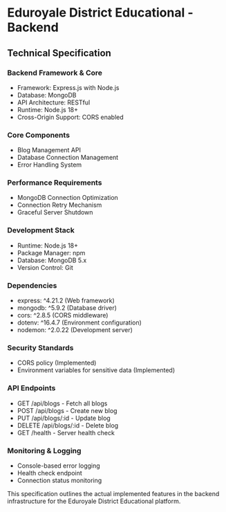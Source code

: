 # Eduroyale District Educational - Backend

## Technical Specification

### Backend Framework & Core
- Framework: Express.js with Node.js
- Database: MongoDB
- API Architecture: RESTful
- Runtime: Node.js 18+
- Cross-Origin Support: CORS enabled

### Core Components
- Blog Management API
- Database Connection Management
- Error Handling System

### Performance Requirements
- MongoDB Connection Optimization
- Connection Retry Mechanism
- Graceful Server Shutdown

### Development Stack
- Runtime: Node.js 18+
- Package Manager: npm
- Database: MongoDB 5.x
- Version Control: Git

### Dependencies
- express: ^4.21.2 (Web framework)
- mongodb: ^5.9.2 (Database driver)
- cors: ^2.8.5 (CORS middleware)
- dotenv: ^16.4.7 (Environment configuration)
- nodemon: ^2.0.22 (Development server)

### Security Standards
- CORS policy (Implemented)
- Environment variables for sensitive data (Implemented)

### API Endpoints
- GET /api/blogs - Fetch all blogs
- POST /api/blogs - Create new blog
- PUT /api/blogs/:id - Update blog
- DELETE /api/blogs/:id - Delete blog
- GET /health - Server health check

### Monitoring & Logging
- Console-based error logging
- Health check endpoint
- Connection status monitoring

This specification outlines the actual implemented features in the backend infrastructure for the Eduroyale District Educational platform.
